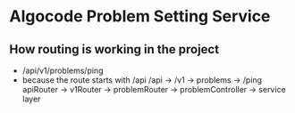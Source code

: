 # Algocode Problem Setting Service

## How routing is working in the project
 - /api/v1/problems/ping
  - because the route starts with /api
    /api      -> /v1      ->   problems    -> /ping	
    apiRouter -> v1Router -> problemRouter -> problemController ->  service layer
